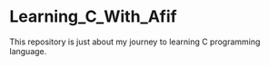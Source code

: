 # Learning_C_With_Afif
This repository is just about my journey to learning C programming language.

